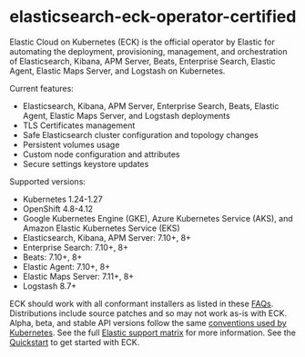 # elasticsearch-eck-operator-certified

Elastic Cloud on Kubernetes (ECK) is the official operator by Elastic for automating the deployment, provisioning, management, and orchestration of Elasticsearch, Kibana, APM Server, Beats, Enterprise Search, Elastic Agent, Elastic Maps Server, and Logstash on Kubernetes.

Current features:

*  Elasticsearch, Kibana, APM Server, Enterprise Search, Beats, Elastic Agent, Elastic Maps Server, and Logstash deployments
*  TLS Certificates management
*  Safe Elasticsearch cluster configuration and topology changes
*  Persistent volumes usage
*  Custom node configuration and attributes
*  Secure settings keystore updates

Supported versions:

* Kubernetes 1.24-1.27
* OpenShift 4.8-4.12
* Google Kubernetes Engine (GKE), Azure Kubernetes Service (AKS), and Amazon Elastic Kubernetes Service (EKS)
* Elasticsearch, Kibana, APM Server: 7.10+, 8+
* Enterprise Search: 7.10+, 8+
* Beats: 7.10+, 8+
* Elastic Agent: 7.10+, 8+
* Elastic Maps Server: 7.11+, 8+
* Logstash 8.7+

ECK should work with all conformant installers as listed in these [FAQs](https://github.com/cncf/k8s-conformance/blob/master/faq.md#what-is-a-distribution-hosted-platform-and-an-installer). Distributions include source patches and so may not work as-is with ECK.
Alpha, beta, and stable API versions follow the same [conventions used by Kubernetes](https://kubernetes.io/docs/concepts/overview/kubernetes-api/#api-versioning).
See the full [Elastic support matrix](https://www.elastic.co/support/matrix#matrix_kubernetes) for more information.
See the [Quickstart](https://www.elastic.co/guide/en/cloud-on-k8s/2.8/k8s-quickstart.html) to get started with ECK.